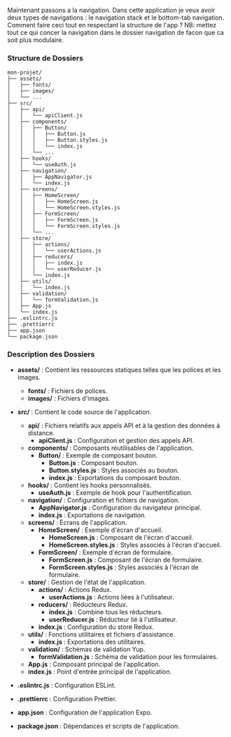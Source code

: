 Maintenant passons a la navigation. Dans cette application je veux avoir deux types de navigations : le navigation stack et le bottom-tab navigation. Comment faire ceci tout en respectant la structure de l'app ?
NB: mettez tout ce qui concer la navigation dans le dossier navigation de facon que ca soit plus modulaire.

### Structure de Dossiers

```
mon-projet/
├── assets/
│   ├── fonts/
│   ├── images/
│   └── ...
├── src/
│   ├── api/
│   │   └── apiClient.js
│   ├── components/
│   │   ├── Button/
│   │   │   ├── Button.js
│   │   │   ├── Button.styles.js
│   │   │   └── index.js
│   │   └── ...
│   ├── hooks/
│   │   └── useAuth.js
│   ├── navigation/
│   │   ├── AppNavigator.js
│   │   └── index.js
│   ├── screens/
│   │   ├── HomeScreen/
│   │   │   ├── HomeScreen.js
│   │   │   └── HomeScreen.styles.js
│   │   ├── FormScreen/
│   │   │   ├── FormScreen.js
│   │   │   └── FormScreen.styles.js
│   │   └── ...
│   ├── store/
│   │   ├── actions/
│   │   │   └── userActions.js
│   │   ├── reducers/
│   │   │   ├── index.js
│   │   │   └── userReducer.js
│   │   └── index.js
│   ├── utils/
│   │   └── index.js
│   ├── validation/
│   │   └── formValidation.js
│   ├── App.js
│   └── index.js
├── .eslintrc.js
├── .prettierrc
├── app.json
└── package.json
```

### Description des Dossiers

- **assets/** : Contient les ressources statiques telles que les polices et les images.

  - **fonts/** : Fichiers de polices.
  - **images/** : Fichiers d'images.

- **src/** : Contient le code source de l'application.

  - **api/** : Fichiers relatifs aux appels API et à la gestion des données à distance.
    - **apiClient.js** : Configuration et gestion des appels API.
  - **components/** : Composants réutilisables de l'application.
    - **Button/** : Exemple de composant bouton.
      - **Button.js** : Composant bouton.
      - **Button.styles.js** : Styles associés au bouton.
      - **index.js** : Exportations du composant bouton.
  - **hooks/** : Contient les hooks personnalisés.
    - **useAuth.js** : Exemple de hook pour l'authentification.
  - **navigation/** : Configuration et fichiers de navigation.
    - **AppNavigator.js** : Configuration du navigateur principal.
    - **index.js** : Exportations de navigation.
  - **screens/** : Écrans de l'application.
    - **HomeScreen/** : Exemple d'écran d'accueil.
      - **HomeScreen.js** : Composant de l'écran d'accueil.
      - **HomeScreen.styles.js** : Styles associés à l'écran d'accueil.
    - **FormScreen/** : Exemple d'écran de formulaire.
      - **FormScreen.js** : Composant de l'écran de formulaire.
      - **FormScreen.styles.js** : Styles associés à l'écran de formulaire.
  - **store/** : Gestion de l'état de l'application.
    - **actions/** : Actions Redux.
      - **userActions.js** : Actions liées à l'utilisateur.
    - **reducers/** : Réducteurs Redux.
      - **index.js** : Combine tous les réducteurs.
      - **userReducer.js** : Réducteur lié à l'utilisateur.
    - **index.js** : Configuration du store Redux.
  - **utils/** : Fonctions utilitaires et fichiers d'assistance.
    - **index.js** : Exportations des utilitaires.
  - **validation/** : Schémas de validation Yup.
    - **formValidation.js** : Schéma de validation pour les formulaires.
  - **App.js** : Composant principal de l'application.
  - **index.js** : Point d'entrée principal de l'application.

- **.eslintrc.js** : Configuration ESLint.
- **.prettierrc** : Configuration Prettier.
- **app.json** : Configuration de l'application Expo.
- **package.json** : Dépendances et scripts de l'application.

